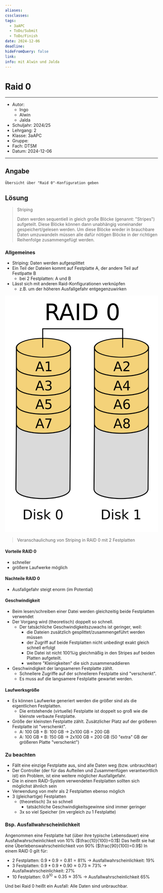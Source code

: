 ```yaml
---
aliases: 
cssclasses: 
tags:
  - 3aAPC
  - ToDo/Submit
  - ToDo/Finish
date: 2024-12-06
deadline: 
hideFromQuery: false
link: 
info: mit Alwin und Jalda
---
```


# Raid 0
---
- Autor: 
	- Ingo
	- Alwin
	- Jalda
- Schuljahr: 2024/25
- Lehrgang: 2
- Klasse: 3aAPC
- Gruppe: 
- Fach: DTSM
- Datum: 2024-12-06
---
## Angabe

```
Übersicht über "Raid 0"-Konfiguration geben
```
## Lösung

> Striping
> 
> Daten werden sequentiell in gleich große Blöcke (genannt: "Stripes") aufgeteilt.
> Diese Blöcke können dann unabhängig voneinander gespeichert/gelesen werden.
> Um diese Blöcke wieder in brauchbare Daten umzuwandeln müssen alle dafür nötigen Blöcke in der richtigen Reihenfolge zusammengefügt werden.
### Allgemeines
- Striping: Daten werden aufgesplittet
- Ein Teil der Dateien kommt auf Festplatte A, der andere Teil auf Festlpatte B 
	- bei 2 Festplatten: A und B
- Lässt sich mit anderen Raid-Konfigurationen verknüpfen
	- z.B. um der höheren Ausfallgefahr entgegenzuwirken

![](attachment/f5b51187635bcde99be6260ea0238fac.png)
> Veranschaulichung von Striping in RAID 0 mit 2 Festplatten
#### Vorteile RAID 0
- schneller
- größere Laufwerke möglich
#### Nachteile RAID 0
- Ausfallgefahr steigt enorm (im Potential)
#### Geschwindigkeit
- Beim lesen/schreiben einer Datei werden gleichzeitig beide Festplatten verwendet 
- Der Vorgang wird (theoretisch) doppelt so schnell.
	- Der tatsächliche Geschwindigkeitszuwachs ist geringer, weil:
		- die Dateien zusätzlich gesplittet/zusammengeführt werden müssen
		- der Zugriff auf beide Festplatten nicht unbedingt exakt gleich schnell erfolgt
		- Die Datei ist nicht 100%ig gleichmäßig in den Stripes auf beiden Platten aufgeteilt.
		- weitere "Kleinigkeiten" die sich zusammenaddieren
- Geschwindigkeit der langsameren Festplatte zählt. 
	- Schnellere Zugriffe auf der schnelleren Festplatte sind "verschenkt".
	- Es muss auf die langsamere Festplatte gewartet werden.
#### Laufwerksgröße
- Es können Laufwerke generiert werden die größer sind als die eigentlichen Festplatten.
	- Die entstehende (virtuelle) Festplatte ist doppelt so groß wie die kleinste verbaute Festplatte.
- Größe der kleinsten Festplatte zählt. Zusätzlicher Platz auf der größeren Festplatte ist "verschenkt".
	- A: 100 GB + B: 100 GB -> 2x100 GB  = 200 GB
	- A: 100 GB + B: 150 GB -> 2x100 GB = 200 GB (50 "extra" GB der größeren Platte "verschenkt")
### Zu beachten
- Fällt eine einzige Festplatte aus, sind alle Daten weg (bzw. unbrauchbar)
- Der Controller (der für das Aufteilen und Zusammenfügen verantwortlich ist) ein Problem, ist eine weitere möglicher Ausfallgefahr.
- Die in einem RAID-System verwendeten Festplatten sollten sich möglichst ähnlich sein
- Verwendung von mehr als 2 Festplatten ebenso möglich
- 3 (gleichartige) Festplatten
	- (theoretisch) 3x so schnell
		- tatsächliche Geschwindigkeitsgewinne sind immer geringer
	- 3x so viel Speicher (im vergleich zu 1 Festplatte)
### Bsp. Ausfallwahrscheinlichkeit
Angenommen eine Festplatte hat (über ihre typische Lebensdauer) eine Ausfallwahrscheinlichkeit von 10% ($\frac{10}{100}=0.1$)
Das heißt sie hat eine Überlebenswahrscheinlichkeit von 90% ($\frac{90}{100}=0.9$)
In einem RAID 0 gilt für:
- 2 Festplatten: $0.9 * 0.9 = 0.81 = 81 \%$ -> Ausfallwahrscheinlichkeit: 19%
- 3 Festplatten: $0.9 * 0.9 * 0.90 \approx 0.73 \approx 73 \%$ -> Ausfallwahrscheinlichkeit: 27%
- 10 Festplatten: $0.9^{10} \approx 0.35 \approx 35\%$ -> Ausfallwahrscheinlichkeit 65%

Und bei Raid 0 heißt ein Ausfall: Alle Daten sind unbrauchbar.

